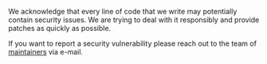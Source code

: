We acknowledge that every line of code that we write may potentially contain
security issues. We are trying to deal with it responsibly and provide patches
as quickly as possible.

If you want to report a security vulnerability please reach out to the team of
[maintainers](MAINTAINERS) via e-mail.